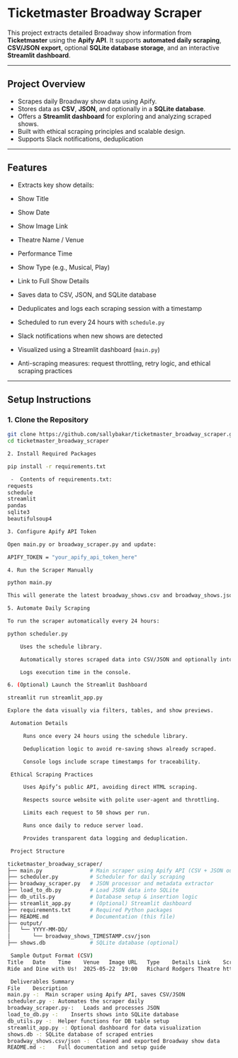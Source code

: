 #  Ticketmaster Broadway Scraper
This project extracts detailed Broadway show information from **Ticketmaster** using the **Apify API**. It supports **automated daily scraping**, **CSV/JSON export**, optional **SQLite database storage**, and an interactive **Streamlit dashboard**.

---

##  Project Overview

- Scrapes daily Broadway show data using Apify.
- Stores data as **CSV**, **JSON**, and optionally in a **SQLite database**.
- Offers a **Streamlit dashboard** for exploring and analyzing scraped shows.
- Built with ethical scraping principles and scalable design.
- Supports Slack notifications, deduplication

---

##  Features

-  Extracts key show details:
  - Show Title
  - Show Date
  - Show Image Link
  - Theatre Name / Venue
  - Performance Time
  - Show Type (e.g., Musical, Play)
  - Link to Full Show Details

-  Saves data to CSV, JSON, and SQLite database
-  Deduplicates and logs each scraping session with a timestamp
-  Scheduled to run every 24 hours with `schedule.py`
-  Slack notifications when new shows are detected
-  Visualized using a Streamlit dashboard (`main.py`)
-  Anti-scraping measures: request throttling, retry logic, and ethical scraping practices

---

##  Setup Instructions

### 1. Clone the Repository

```bash
git clone https://github.com/sallybakar/ticketmaster_broadway_scraper.git
cd ticketmaster_broadway_scraper

2. Install Required Packages

pip install -r requirements.txt

 -  Contents of requirements.txt:
requests
schedule
streamlit
pandas
sqlite3
beautifulsoup4

3. Configure Apify API Token

Open main.py or broadway_scraper.py and update:

APIFY_TOKEN = "your_apify_api_token_here"

4. Run the Scraper Manually

python main.py

This will generate the latest broadway_shows.csv and broadway_shows.json in the output/YYYY-MM-DD folder.

5. Automate Daily Scraping

To run the scraper automatically every 24 hours:

python scheduler.py

    Uses the schedule library.

    Automatically stores scraped data into CSV/JSON and optionally into SQLite.

    Logs execution time in the console.

6. (Optional) Launch the Streamlit Dashboard

streamlit run streamlit_app.py

Explore the data visually via filters, tables, and show previews.

 Automation Details

     Runs once every 24 hours using the schedule library.

     Deduplication logic to avoid re-saving shows already scraped.

     Console logs include scrape timestamps for traceability.

 Ethical Scraping Practices

     Uses Apify’s public API, avoiding direct HTML scraping.

     Respects source website with polite user-agent and throttling.

     Limits each request to 50 shows per run.

     Runs once daily to reduce server load.

     Provides transparent data logging and deduplication.

 Project Structure

ticketmaster_broadway_scraper/
├── main.py               # Main scraper using Apify API (CSV + JSON output)
├── scheduler.py          # Scheduler for daily scraping
├── broadway_scraper.py   # JSON processor and metadata extractor
├── load_to_db.py         # Load JSON data into SQLite
├── db_utils.py           # Database setup & insertion logic
├── streamlit_app.py      # (Optional) Streamlit dashboard
├── requirements.txt      # Required Python packages
├── README.md             # Documentation (this file)
├── output/
│   └── YYYY-MM-DD/
│       └── broadway_shows_TIMESTAMP.csv/json
├── shows.db              # SQLite database (optional)

 Sample Output Format (CSV)
Title	Date	Time	Venue	Image URL	Type	Details Link	Scraped At
Ride and Dine with Us!	2025-05-22	19:00	Richard Rodgers Theatre	https://image.url/hamilton	Musical	https://ticket.link/hamilton	2025-05-22 10:00:00

 Deliverables Summary
File	Description
main.py -:	Main scraper using Apify API, saves CSV/JSON
scheduler.py -:	Automates the scraper daily
broadway_scraper.py-:	Loads and processes JSON
load_to_db.py -:	Inserts shows into SQLite database
db_utils.py -:	Helper functions for DB table setup
streamlit_app.py -:	Optional dashboard for data visualization
shows.db -:	SQLite database of scraped entries
broadway_shows.csv/json -:	Cleaned and exported Broadway show data
README.md -:	Full documentation and setup guide